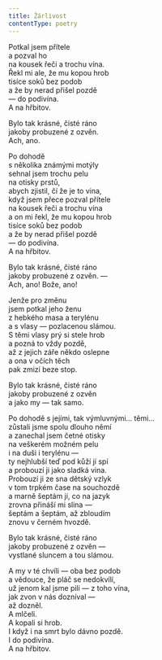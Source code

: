 ```yaml
---
title: Žárlivost
contentType: poetry
---
```


<section>

Potkal jsem přítele  
a pozval ho  
na kousek řeči a trochu vína.  
Řekl mi ale, že mu kopou hrob  
tisíce soků bez podob  
a že by nerad přišel pozdě  
— do podivína.  
A na hřbitov.

</section>

<section>

Bylo tak krásné, čisté ráno  
jakoby probuzené z ozvěn.  
Ach, ano.

</section>

<section>

Po dohodě  
s několika známými motýly  
sehnal jsem trochu pelu  
na otisky prstů,  
abych zjistil, čí že je to vina,  
když jsem přece pozval přítele  
na kousek řeči a trochu vína  
a on mi řekl, že mu kopou hrob  
tisíce soků bez podob  
a že by nerad přišel pozdě  
— do podivína.  
A na hřbitov.

</section>

<section>

Bylo tak krásné, čisté ráno  
jakoby probuzené z ozvěn. —  
Ach, ano! Bože, ano!

</section>

<section>

Jenže pro změnu  
jsem potkal jeho ženu  
z hebkého masa a terylénu  
a s vlasy — pozlacenou slámou.  
S těmi vlasy prý si stele hrob  
a pozná to vždy pozdě,  
až z jejich záře někdo oslepne  
a ona v očích těch  
pak zmizí beze stop.

</section>

<section>

Bylo tak krásné, čisté ráno  
jakoby probuzené z ozvěn  
a jako my — tak samo.

</section>

<section>

Po dohodě s jejími, tak výmluvnými… těmi…  
zůstali jsme spolu dlouho němí  
a zanechal jsem četné otisky  
na veškerém možném pelu  
i na duši i terylénu —  
ty nejhlubší teď pod kůží jí spí  
a probouzí ji jako sladká vina.  
Probouzí ji ze sna dětský vzlyk  
v tom trpkém čase na souchozdě  
a marně šeptám jí, co na jazyk  
zrovna přináší mi slina —  
šeptám a šeptám, až zbloudím  
znovu v černém hvozdě.

</section>

<section>

Bylo tak krásné, čisté ráno  
jakoby probuzené z ozvěn —  
vystlané sluncem a tou slámou.

</section>

<section>

A my v té chvíli — oba bez podob  
a vědouce, že pláč se nedokvílí,  
už jenom kal jsme pili — z toho vína,  
jak zvon v nás dozníval —  
až dozněl.  
A mlčeli.  
A kopali si hrob.  
I když i na smrt bylo dávno pozdě.  
I do podivína.  
A na hřbitov.

</section>
